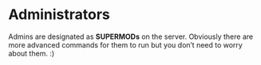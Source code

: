 # Administrators

Admins are designated as **SUPERMODs** on the server. Obviously there are more advanced commands for them to run but you don’t need to worry about them. :)
